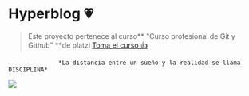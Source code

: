 # Hyperblog   💗
>Este proyecto pertenece al curso** "Curso profesional de Git y Github" **de platzi
[Toma el curso 👍](http://https://platzi.com/cursos/git-github/ "Toma el curso 👍")

                  *La distancia entre un sueño y la realidad se llama DISCIPLINA*

![]([![](https://imgur.com/a/w71UQ2T.jpg)](https://imgur.com/a/w71UQ2T))
